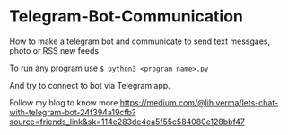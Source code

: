 # Telegram-Bot-Communication
How to make a telegram bot and communicate to send text messgaes, photo or RSS new feeds

To run any program use
`
	$ python3 <program name>.py
`

And try to connect to bot via Telegram app.

Follow my blog to know more https://medium.com/@lih.verma/lets-chat-with-telegram-bot-24f394a19cfb?source=friends_link&sk=114e283de4ea5f55c584080e128bbf47
